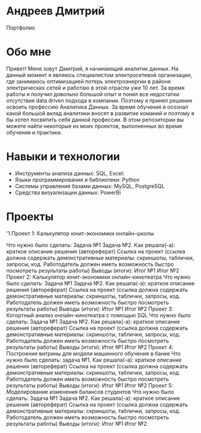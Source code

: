 # Андреев Дмитрий 
Портфолио
# Обо мне
Привет! Меня зовут Дмитрий, я начинающий аналитик данных. На данный момент я являюсь специалистом электросетевой организации, где занимаюсь оптимизацией потерь электроэнергии в районе электрических сетей и работаю в этой отрасли уже 10 лет. За время работы я получил довольно большой опыт и понял все недостатки отсутствия data driven подхода в компании. Поэтому я принял решение освоить профессию Аналитика Данных. За время обучения я осознал какой большой вклад аналитики вносят в развитие команий и поэтому я бы хотел посвятить себя данной профессии. В этом репозитории вы можете найти некоторые из моих проектов, выполненных во время обучения и практики.
# Навыки и технологии
- Инструменты анализа данных: SQL, Excel:
- Языки программирования и библиотеки: Python
- Системы управления базами данных: MySQL, PostgreSQL
- Средства визуализации данных: PowerBi
# Проекты
  '1.Проект 1: Калькулятор юнит-экономики онлайн-школы

Что нужно было сделать:
Задача №1
Задача №2.
Как решала(-а): краткое описание решения (автореферат)
Ссылка на проект (ссылка должна содержать демонстративные материалы: скриншоты, таблички, запросы, код. Работодатель должен иметь возможность быстро посмотреть результаты работы)
Выводы (итоги):
Итог №1
Итог №2
Проект 2: Калькулятор юнит-экономики онлайн-кинотеатра
Что нужно было сделать:
Задача №1
Задача №2.
Как решала(-а): краткое описание решения (автореферат)
Ссылка на проект (ссылка должна содержать демонстративные материалы: скриншоты, таблички, запросы, код. Работодатель должен иметь возможность быстро посмотреть результаты работы)
Выводы (итоги):
Итог №1
Итог №2
Проект 3: Когортный анализ онлайн-кинотеатра с помощью SQL
Что нужно было сделать:
Задача №1
Задача №2.
Как решала(-а): краткое описание решения (автореферат)
Ссылка на проект (ссылка должна содержать демонстративные материалы: скриншоты, таблички, запросы, код. Работодатель должен иметь возможность быстро посмотреть результаты работы)
Выводы (итоги):
Итог №1
Итог №2
Проект 4: Построение витрины для модели машинного обучения в банке
Что нужно было сделать: задача №1.
Как решала(-а): краткое описание решения (автореферат)
Ссылка на проект (ссылка должна содержать демонстративные материалы: скриншоты, таблички, запросы, код. Работодатель должен иметь возможность быстро посмотреть результаты работы)
Выводы (итоги):
Итог №1
Итог №2
Проект 5: Моделирование изменения балансов студентов
Что нужно было сделать:
Задача №1
Задача №2.
Как решала(-а): краткое описание решения (автореферат)
Ссылка на проект (ссылка должна содержать демонстративные материалы: скриншоты, таблички, запросы, код. Работодатель должен иметь возможность быстро посмотреть результаты работы)
Выводы (итоги):
Итог №1
Итог №2
